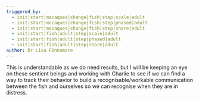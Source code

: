 ```yaml
---
triggered_by:
  - init|start|macaques|change|fish|step|scale|adult
  - init|start|macaques|change|fish|step|phased|adult
  - init|start|macaques|change|fish|step|share|adult
  - init|start|fish|adult|step|scale|adult
  - init|start|fish|adult|step|phased|adult
  - init|start|fish|adult|step|share|adult
author: Dr Lisa Finnamore
---
```

This is understandable as we do need results, but I will be keeping an eye on these sentient beings and working with Charlie to see if we can find a way to track their behavior to build a recognisable/workable communication between the fish and ourselves so we can recognise when they are in distress.
